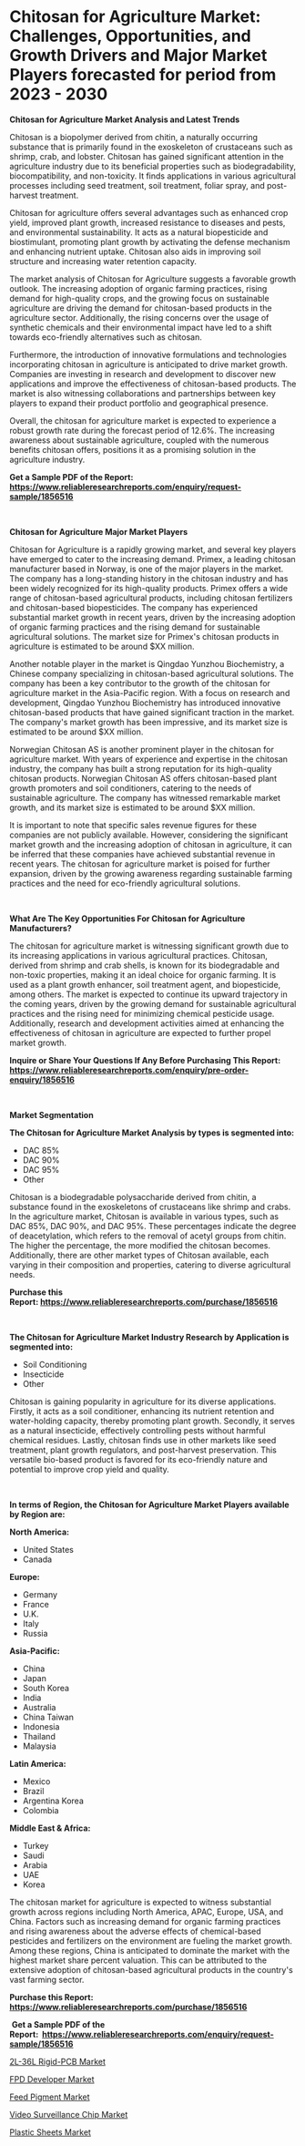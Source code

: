 <p><h1>Chitosan for Agriculture Market: Challenges, Opportunities, and Growth Drivers and Major Market Players forecasted for period from 2023 - 2030</h1></p><p><strong>Chitosan for Agriculture Market Analysis and Latest Trends</strong></p>
<p><p>Chitosan is a biopolymer derived from chitin, a naturally occurring substance that is primarily found in the exoskeleton of crustaceans such as shrimp, crab, and lobster. Chitosan has gained significant attention in the agriculture industry due to its beneficial properties such as biodegradability, biocompatibility, and non-toxicity. It finds applications in various agricultural processes including seed treatment, soil treatment, foliar spray, and post-harvest treatment.</p><p>Chitosan for agriculture offers several advantages such as enhanced crop yield, improved plant growth, increased resistance to diseases and pests, and environmental sustainability. It acts as a natural biopesticide and biostimulant, promoting plant growth by activating the defense mechanism and enhancing nutrient uptake. Chitosan also aids in improving soil structure and increasing water retention capacity.</p><p>The market analysis of Chitosan for Agriculture suggests a favorable growth outlook. The increasing adoption of organic farming practices, rising demand for high-quality crops, and the growing focus on sustainable agriculture are driving the demand for chitosan-based products in the agriculture sector. Additionally, the rising concerns over the usage of synthetic chemicals and their environmental impact have led to a shift towards eco-friendly alternatives such as chitosan.</p><p>Furthermore, the introduction of innovative formulations and technologies incorporating chitosan in agriculture is anticipated to drive market growth. Companies are investing in research and development to discover new applications and improve the effectiveness of chitosan-based products. The market is also witnessing collaborations and partnerships between key players to expand their product portfolio and geographical presence.</p><p>Overall, the chitosan for agriculture market is expected to experience a robust growth rate during the forecast period of 12.6%. The increasing awareness about sustainable agriculture, coupled with the numerous benefits chitosan offers, positions it as a promising solution in the agriculture industry.</p></p>
<p><strong>Get a Sample PDF of the Report:&nbsp; <a href="https://www.reliableresearchreports.com/enquiry/request-sample/1856516">https://www.reliableresearchreports.com/enquiry/request-sample/1856516</a></strong></p>
<p>&nbsp;</p>
<p><strong>Chitosan for Agriculture Major Market Players</strong></p>
<p><p>Chitosan for Agriculture is a rapidly growing market, and several key players have emerged to cater to the increasing demand. Primex, a leading chitosan manufacturer based in Norway, is one of the major players in the market. The company has a long-standing history in the chitosan industry and has been widely recognized for its high-quality products. Primex offers a wide range of chitosan-based agricultural products, including chitosan fertilizers and chitosan-based biopesticides. The company has experienced substantial market growth in recent years, driven by the increasing adoption of organic farming practices and the rising demand for sustainable agricultural solutions. The market size for Primex's chitosan products in agriculture is estimated to be around $XX million.</p><p>Another notable player in the market is Qingdao Yunzhou Biochemistry, a Chinese company specializing in chitosan-based agricultural solutions. The company has been a key contributor to the growth of the chitosan for agriculture market in the Asia-Pacific region. With a focus on research and development, Qingdao Yunzhou Biochemistry has introduced innovative chitosan-based products that have gained significant traction in the market. The company's market growth has been impressive, and its market size is estimated to be around $XX million.</p><p>Norwegian Chitosan AS is another prominent player in the chitosan for agriculture market. With years of experience and expertise in the chitosan industry, the company has built a strong reputation for its high-quality chitosan products. Norwegian Chitosan AS offers chitosan-based plant growth promoters and soil conditioners, catering to the needs of sustainable agriculture. The company has witnessed remarkable market growth, and its market size is estimated to be around $XX million.</p><p>It is important to note that specific sales revenue figures for these companies are not publicly available. However, considering the significant market growth and the increasing adoption of chitosan in agriculture, it can be inferred that these companies have achieved substantial revenue in recent years. The chitosan for agriculture market is poised for further expansion, driven by the growing awareness regarding sustainable farming practices and the need for eco-friendly agricultural solutions.</p></p>
<p>&nbsp;</p>
<p><strong>What Are The Key Opportunities For Chitosan for Agriculture Manufacturers?</strong></p>
<p><p>The chitosan for agriculture market is witnessing significant growth due to its increasing applications in various agricultural practices. Chitosan, derived from shrimp and crab shells, is known for its biodegradable and non-toxic properties, making it an ideal choice for organic farming. It is used as a plant growth enhancer, soil treatment agent, and biopesticide, among others. The market is expected to continue its upward trajectory in the coming years, driven by the growing demand for sustainable agricultural practices and the rising need for minimizing chemical pesticide usage. Additionally, research and development activities aimed at enhancing the effectiveness of chitosan in agriculture are expected to further propel market growth.</p></p>
<p><strong>Inquire or Share Your Questions If Any Before Purchasing This Report: <a href="https://www.reliableresearchreports.com/enquiry/pre-order-enquiry/1856516">https://www.reliableresearchreports.com/enquiry/pre-order-enquiry/1856516</a></strong></p>
<p>&nbsp;</p>
<p><strong>Market Segmentation</strong></p>
<p><strong>The Chitosan for Agriculture Market Analysis by types is segmented into:</strong></p>
<p><ul><li>DAC 85%</li><li>DAC 90%</li><li>DAC 95%</li><li>Other</li></ul></p>
<p><p>Chitosan is a biodegradable polysaccharide derived from chitin, a substance found in the exoskeletons of crustaceans like shrimp and crabs. In the agriculture market, Chitosan is available in various types, such as DAC 85%, DAC 90%, and DAC 95%. These percentages indicate the degree of deacetylation, which refers to the removal of acetyl groups from chitin. The higher the percentage, the more modified the chitosan becomes. Additionally, there are other market types of Chitosan available, each varying in their composition and properties, catering to diverse agricultural needs.</p></p>
<p><strong>Purchase this Report:&nbsp;<a href="https://www.reliableresearchreports.com/purchase/1856516">https://www.reliableresearchreports.com/purchase/1856516</a></strong></p>
<p>&nbsp;</p>
<p><strong>The Chitosan for Agriculture Market Industry Research by Application is segmented into:</strong></p>
<p><ul><li>Soil Conditioning</li><li>Insecticide</li><li>Other</li></ul></p>
<p><p>Chitosan is gaining popularity in agriculture for its diverse applications. Firstly, it acts as a soil conditioner, enhancing its nutrient retention and water-holding capacity, thereby promoting plant growth. Secondly, it serves as a natural insecticide, effectively controlling pests without harmful chemical residues. Lastly, chitosan finds use in other markets like seed treatment, plant growth regulators, and post-harvest preservation. This versatile bio-based product is favored for its eco-friendly nature and potential to improve crop yield and quality.</p></p>
<p>&nbsp;</p>
<p><strong>In terms of Region, the Chitosan for Agriculture Market Players available by Region are:</strong></p>
<p>
    <p> <strong> North America: </strong>
        <ul>
            <li>United States</li>
            <li>Canada</li>
        </ul>
        </p> 
    <p> <strong> Europe: </strong>
        <ul>
            <li>Germany</li>
            <li>France</li>
            <li>U.K.</li>
            <li>Italy</li>
            <li>Russia</li>
        </ul>
        </p> 
    <p> <strong> Asia-Pacific: </strong>
        <ul>
            <li>China</li>
            <li>Japan</li>
            <li>South Korea</li>
            <li>India</li>
            <li>Australia</li>
            <li>China Taiwan</li>
            <li>Indonesia</li>
            <li>Thailand</li>
            <li>Malaysia</li>
        </ul>
        </p> 
    <p> <strong> Latin America: </strong>
        <ul>
            <li>Mexico</li>
            <li>Brazil</li>
            <li>Argentina Korea</li>
            <li>Colombia</li>
        </ul>
        </p> 
    <p> <strong> Middle East & Africa: </strong>
        <ul>
            <li>Turkey</li>
            <li>Saudi</li>
            <li>Arabia</li>
            <li>UAE</li>
            <li>Korea</li>
        </ul>
    </p>
    </p>
<p><p>The chitosan market for agriculture is expected to witness substantial growth across regions including North America, APAC, Europe, USA, and China. Factors such as increasing demand for organic farming practices and rising awareness about the adverse effects of chemical-based pesticides and fertilizers on the environment are fueling the market growth. Among these regions, China is anticipated to dominate the market with the highest market share percent valuation. This can be attributed to the extensive adoption of chitosan-based agricultural products in the country's vast farming sector.</p></p>
<p><strong>Purchase this Report: <a href="https://www.reliableresearchreports.com/purchase/1856516">https://www.reliableresearchreports.com/purchase/1856516</a></strong></p>
<p>&nbsp;<strong>Get a Sample PDF of the Report:&nbsp;&nbsp;<a href="https://www.reliableresearchreports.com/enquiry/request-sample/1856516">https://www.reliableresearchreports.com/enquiry/request-sample/1856516</a></strong></p>
<p><strong></strong></p>
<p><p><a href="https://medium.com/@caylawisoky8698/2l-36l-rigid-pcb-market-size-reveals-the-best-marketing-channels-in-global-industry-d161ce8e4d77">2L-36L Rigid-PCB Market</a></p><p><a href="https://medium.com/@aureliarice2023/analyzing-fpd-developer-market-global-industry-perspective-and-forecast-2023-to-2030-007611e1fa27">FPD Developer Market</a></p><p><a href="https://github.com/scarol104/Market-Research-Report-List-1/blob/main/feed-pigment-market.md">Feed Pigment Market</a></p><p><a href="https://medium.com/@zolajenkins1966/video-surveillance-chip-market-share-evolution-and-market-growth-trends-2023-2030-a1470396dfdc">Video Surveillance Chip Market</a></p><p><a href="https://github.com/dzharov81/Market-Research-Report-List-1/blob/main/plastic-sheets-market.md">Plastic Sheets Market</a></p></p>